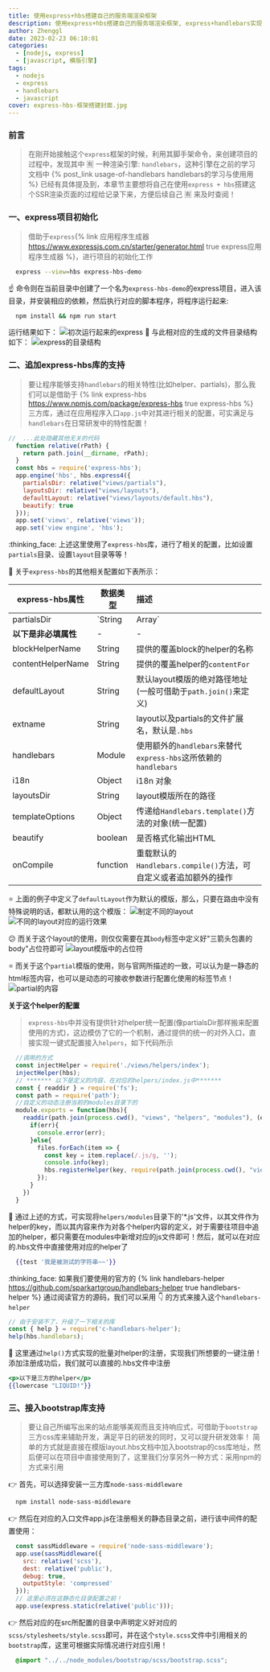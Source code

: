 ```yaml
---
title: 使用express+hbs搭建自己的服务端渲染框架
description: 使用express+hbs搭建自己的服务端渲染框架, express+handlebars实现SSR, SSR快速开发框架
author: Zhenggl
date: 2023-02-23 06:10:01
categories:
  - [nodejs, express]
  - [javascript, 模版引擎]
tags:
  - nodejs
  - express
  - handlebars
  - javascript
cover: express-hbs-框架搭建封面.jpg
---
```


### 前言
> 在刚开始接触这个`express`框架的时候，利用其脚手架命令，来创建项目的过程中，发现其中 :u6709: 一种渲染引擎: `handlebars`，这种引擎在之前的学习文档中 {% post_link usage-of-handlebars handlebars的学习与使用用 %} 已经有具体提及到，本章节主要想将自己在使用`express + hbs`搭建这个SSR渲染页面的过程给记录下来，方便后续自己 :u6709: 来及时查阅！

### 一、express项目初始化
> 借助于`express`{% link 应用程序生成器 https://www.expressjs.com.cn/starter/generator.html true express应用程序生成器 %}，进行项目的初始化工作
```bash
  express --view=hbs express-hbs-demo
```
:point_up: 命令则在当前目录中创建了一个名为`express-hbs-demo`的express项目，进入该目录，并安装相应的依赖，然后执行对应的脚本程序，将程序运行起来:
```bash
  npm install && npm run start
```
运行结果如下：
![初次运行起来的express](初次运行起来的express.png)
:space_invader: 与此相对应的生成的文件目录结构如下：
![express的目录结构](express的目录结构.png)

### 二、追加express-hbs库的支持
> 要让程序能够支持`handlebars`的相关特性(比如helper、partials)，那么我们可以是借助于 {% link express-hbs https://www.npmjs.com/package/express-hbs true express-hbs %} 三方库，通过在应用程序入口`app.js`中对其进行相关的配置，可实满足与`handlebars`在日常研发中的特性配置！
```javascript
//  ...此处隐藏其他无关的代码
  function relative(rPath) {
    return path.join(__dirname, rPath);
  }
  const hbs = require('express-hbs');
  app.engine('hbs', hbs.express4({
    partialsDir: relative("views/partials"),
    layoutsDir: relative("views/layouts"),
    defaultLayout: relative("views/layouts/default.hbs"),
    beautify: true
  }));
  app.set('views', relative('views'));
  app.set('view engine', 'hbs');
```
:thinking_face: 上述这里使用了`express-hbs`库，进行了相关的配置，比如设置`partials`目录、设置`layout`目录等等！

:stars: 关于`express-hbs`的其他相关配置如下表所示：

| express-hbs属性 | 数据类型 | 描述 |
|---|---|:---|
| partialsDir | `String|Array` | 代表partials模版的路径 |
| **以下是非必填属性** | - | - |
| blockHelperName | String | 提供的覆盖block的helper的名称 |
| contentHelperName | String | 提供的覆盖helper的`contentFor` |
| defaultLayout | String | 默认layout模版的绝对路径地址(一般可借助于`path.join()`来定义) |
| extname | String | layout以及partials的文件扩展名，默认是`.hbs` |
| handlebars | Module | 使用额外的`handlebars`来替代`express-hbs`这所依赖的`handlebars` |
| i18n | Object | i18n 对象 |
| layoutsDir | String | layout模版所在的路径 |
| templateOptions | Object | 传递给`Handlebars.template()`方法的对象(统一配置) |
| beautify | boolean | 是否格式化输出HTML |
| onCompile | function | 重载默认的`Handlebars.compile()`方法，可自定义或者追加额外的操作 |

:star: 上面的例子中定义了`defaultLayout`作为默认的模版，那么，只要在路由中没有特殊说明的话，都默认用的这个模版：
![制定不同的layout](制定不同的layout.png)
![不同的layout对应的运行效果](不同的layout对应的运行效果.png)

:confused: 而关于这个layout的使用，则仅仅需要在其`body`标签中定义好"三箭头包裹的body"占位符即可
![layout模版中的占位符](layout模版中的占位符.png)

:star: 而关于这个`partial`模版的使用，则与官网所描述的一致，可以认为是一静态的html标签内容，也可以是动态的可接收参数进行配置化使用的标签节点！
![partial的内容](partial的内容.png)

**关于这个helper的配置**
> `express-hbs`中并没有提供针对helper统一配置(像partialsDir那样搬来配置使用的方式)，这边模仿了它的一个机制，通过提供的统一的对外入口，直接实现一键式配置接入`helpers`，如下代码所示
```javascript
  //调用的方式
  const injectHelper = require('./views/helpers/index');
  injectHelper(hbs);
  // ******* 以下是定义的内容，在对应的helpers/index.js中*******
  const { readdir } = require('fs');
  const path = require('path');
  //自定义的动态注册当前的modules目录下的
  module.exports = function(hbs){
    readdir(path.join(process.cwd(), "views", "helpers", "modules"), (err, files) => {
      if(err){
        console.error(err);
      }else{
        files.forEach(item => {
          const key = item.replace(/.js/g, '');
          console.info(key);
          hbs.registerHelper(key, require(path.join(process.cwd(), "views", "helpers", "modules", item)));
        });
      }
    })
  }
```
:stars: 通过上述的方式，可实现将`helpers/modules`目录下的'*.js'文件，以其文件作为helper的key，而以其内容来作为对各个helper内容的定义，对于需要往项目中追加的helper，都只需要在modules中新增对应的js文件即可！然后，就可以在对应的.hbs文件中直接使用对应的helper了
```hbs
  {{test '我是被测试的字符串~~'}}
```

:thinking_face: 如果我们要使用的官方的 {% link handlebars-helper https://github.com/sparkartgroup/handlebars-helper true handlebars-helper %} 
通过阅读官方的源码，我们可以采用 :point_down: 的方式来接入这个`handlebars-helper`
```javascript
// 由于安装不了，升级了一下相关的库
const { help } = require('c-handlebars-helper');
help(hbs.handlebars);
```
:stars: 这里通过`help()`方式实现的批量对helper的注册，实现我们所想要的一键注册！
添加注册成功后，我们就可以直接的.hbs文件中注册
```hbs
<p>以下是三方的helper</p>
{{lowercase "LIQUID!"}}
```

### 三、接入bootstrap库支持
> 要让自己所编写出来的站点能够美观而且支持响应式，可借助于`bootstrap`三方css库来辅助开发，满足平日的研发的同时，又可以提升研发效率！
> 简单的方式就是直接在模版layout.hbs文档中加入bootstrap的css库地址，然后便可以在项目中直接使用到了，这里我们分享另外一种方式：采用npm的方式来引用

:point_right: 首先，可以选择安装一三方库`node-sass-middleware`
```bash
  npm install node-sass-middleware
```

:point_right: 然后在对应的入口文件app.js在注册相关的静态目录之前，进行该中间件的配置使用：
```javascript
  const sassMiddleware = require('node-sass-middleware');
  app.use(sassMiddleware({
    src: relative('scss'),
    dest: relative('public'),
    debug: true,
    outputStyle: 'compressed'
  }));
  // 这里必须在这静态化目录配置之前！
  app.use(express.static(relative('public')));
```

:point_right: 然后对应的在src所配置的目录中声明定义好对应的`scss/stylesheets/style.scss`即可，并在这个`style.scss`文件中引用相关的`bootstrap`库，这里可根据实际情况进行对应引用！
```scss
  @import "../../node_modules/bootstrap/scss/bootstrap.scss";
```
